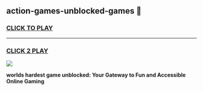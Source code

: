 
## action-games-unblocked-games 👋
<h3>
<a href="https://premium.freeplayer.one?title=action-games-unblocked-games&ref=14F">CLICK TO PLAY</a></h3>
<hr>

<h3>
<a href="https://premium.freeplayer.one?title=action-games-unblocked-games&ref=14F">CLICK 2 PLAY</a>
  
</h3>

<a href="https://premium.freeplayer.one?title=action-games-unblocked-games&ref=12F/"><img src="https://clearcache.store/games.png"></a>


**worlds hardest game unblocked: Your Gateway to Fun and Accessible Online Gaming**
